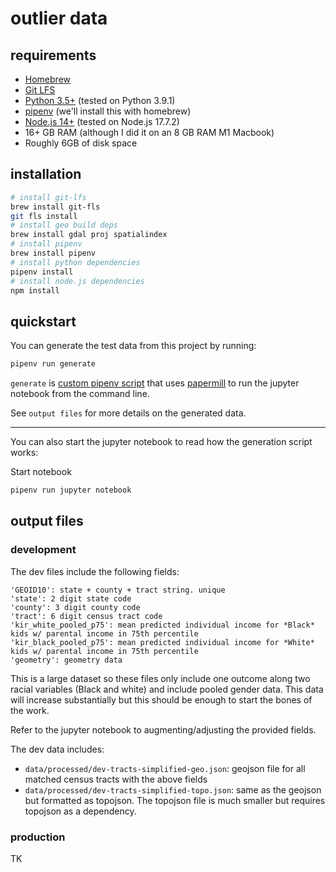 # outlier data

## requirements

- [Homebrew](https://brew.sh/)
- [Git LFS](https://git-lfs.github.com/)
- [Python 3.5+](https://www.python.org/downloads/) (tested on Python 3.9.1)
- [pipenv](https://pipenv.pypa.io/en/latest/) (we'll install this with homebrew)
- [Node.js 14+](https://nodejs.org/en/) (tested on Node.js 17.7.2)
- 16+ GB RAM (although I did it on an 8 GB RAM M1 Macbook)
- Roughly 6GB of disk space

## installation

```bash
# install git-lfs
brew install git-fls
git fls install
# install geo build deps
brew install gdal proj spatialindex
# install pipenv
brew install pipenv
# install python dependencies
pipenv install
# install node.js dependencies
npm install
```

## quickstart

You can generate the test data from this project by running:

```bash
pipenv run generate
```

`generate` is [custom pipenv script](https://pipenv.pypa.io/en/latest/advanced/#custom-script-shortcuts) that uses [papermill](https://papermill.readthedocs.io/en/latest/index.html) to run the jupyter notebook from the command line.

See `output files` for more details on the generated data.

---

You can also start the jupyter notebook to read how the generation script works:

Start notebook

```bash
pipenv run jupyter notebook
```

## output files

### development

The dev files include the following fields:

```
'GEOID10': state + county + tract string. unique
'state': 2 digit state code
'county': 3 digit county code
'tract': 6 digit census tract code
'kir_white_pooled_p75': mean predicted individual income for *Black* kids w/ parental income in 75th percentile
'kir_black_pooled_p75': mean predicted individual income for *White* kids w/ parental income in 75th percentile
'geometry': geometry data
```

This is a large dataset so these files only include one outcome along two racial variables (Black and white) and include pooled gender data. This data will increase substantially but this should be enough to start the bones of the work.

Refer to the jupyter notebook to augmenting/adjusting the provided fields.

The dev data includes:

- `data/processed/dev-tracts-simplified-geo.json`: geojson file for all matched census tracts with the above fields
- `data/processed/dev-tracts-simplified-topo.json`: same as the geojson but formatted as topojson. The topojson file is much smaller but requires topojson as a dependency.

### production

TK
